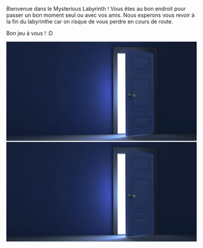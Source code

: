 Bienvenue dans le Mysterious Labyrinth ! 
Vous êtes au bon endroit pour passer un bon moment seul ou avec vos amis.
Nous esperons vous revoir à la fin du labyrinthe car on risque de vous perdre en cours de route.

Bon jeu à vous ! :D

[![door](/images/door.jpg)](https://github.com/Vaksalan/myLabesgi/blob/bd2fb719d333d72a56e13f90af3fc1497024bb0e/salle1.md)
[![door2](/images/door.jpg)](https://github.com/Vaksalan/myLabesgi/blob/4ff7206094dded4fed35a97e44b350aaf3eae478/salle2.md)
